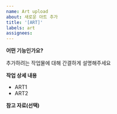 ```yaml
---
name: Art upload
about: 새로운 아트 추가
title: '[ART]'
labels: art
assignees: 
---
```


**어떤 기능인가요?**

추가하려는 작업물에 대해 간결하게 설명해주세요

**작업 상세 내용**

- ART1
- ART2

**참고 자료(선택)**
